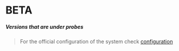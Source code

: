 # BETA

##### Versions that are under probes

> For the official configuration of the system check [configuration](https://github.com/totovr/SuperHuman/blob/master/Configuration.md)
